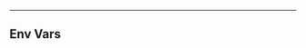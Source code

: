 <!-- Space: ZshFlutter -->
<!-- Parent: Project -->
<!-- Title: Env Vars -->

<!-- Label: ZshFlutter -->
<!-- Label: Project -->
<!-- Label: Env Vars -->
<!-- Include: docs/disclaimer.md -->
<!-- Include: ac:toc -->

---

## Env Vars
